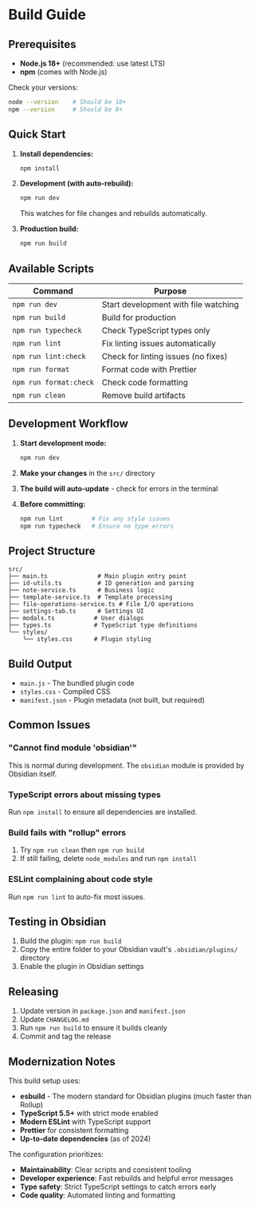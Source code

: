 # Build Guide

## Prerequisites

- **Node.js 18+** (recommended: use latest LTS)
- **npm** (comes with Node.js)

Check your versions:
```bash
node --version    # Should be 18+
npm --version     # Should be 8+
```

## Quick Start

1. **Install dependencies:**
   ```bash
   npm install
   ```

2. **Development (with auto-rebuild):**
   ```bash
   npm run dev
   ```
   This watches for file changes and rebuilds automatically.

3. **Production build:**
   ```bash
   npm run build
   ```

## Available Scripts

| Command | Purpose |
|---------|---------|
| `npm run dev` | Start development with file watching |
| `npm run build` | Build for production |
| `npm run typecheck` | Check TypeScript types only |
| `npm run lint` | Fix linting issues automatically |
| `npm run lint:check` | Check for linting issues (no fixes) |
| `npm run format` | Format code with Prettier |
| `npm run format:check` | Check code formatting |
| `npm run clean` | Remove build artifacts |

## Development Workflow

1. **Start development mode:**
   ```bash
   npm run dev
   ```

2. **Make your changes** in the `src/` directory

3. **The build will auto-update** - check for errors in the terminal

4. **Before committing:**
   ```bash
   npm run lint        # Fix any style issues
   npm run typecheck   # Ensure no type errors
   ```

## Project Structure

```
src/
├── main.ts              # Main plugin entry point
├── id-utils.ts          # ID generation and parsing
├── note-service.ts      # Business logic
├── template-service.ts  # Template processing
├── file-operations-service.ts # File I/O operations
├── settings-tab.ts      # Settings UI
├── modals.ts           # User dialogs
├── types.ts            # TypeScript type definitions
└── styles/
    └── styles.css      # Plugin styling
```

## Build Output

- `main.js` - The bundled plugin code
- `styles.css` - Compiled CSS
- `manifest.json` - Plugin metadata (not built, but required)

## Common Issues

### "Cannot find module 'obsidian'"
This is normal during development. The `obsidian` module is provided by Obsidian itself.

### TypeScript errors about missing types
Run `npm install` to ensure all dependencies are installed.

### Build fails with "rollup" errors
1. Try `npm run clean` then `npm run build`
2. If still failing, delete `node_modules` and run `npm install`

### ESLint complaining about code style
Run `npm run lint` to auto-fix most issues.

## Testing in Obsidian

1. Build the plugin: `npm run build`
2. Copy the entire folder to your Obsidian vault's `.obsidian/plugins/` directory
3. Enable the plugin in Obsidian settings

## Releasing

1. Update version in `package.json` and `manifest.json`
2. Update `CHANGELOG.md`
3. Run `npm run build` to ensure it builds cleanly
4. Commit and tag the release

## Modernization Notes

This build setup uses:
- **esbuild** - The modern standard for Obsidian plugins (much faster than Rollup)
- **TypeScript 5.5+** with strict mode enabled
- **Modern ESLint** with TypeScript support
- **Prettier** for consistent formatting
- **Up-to-date dependencies** (as of 2024)

The configuration prioritizes:
- **Maintainability**: Clear scripts and consistent tooling
- **Developer experience**: Fast rebuilds and helpful error messages
- **Type safety**: Strict TypeScript settings to catch errors early
- **Code quality**: Automated linting and formatting
